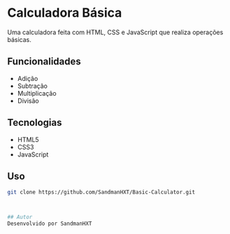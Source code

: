 # Calculadora Básica

Uma calculadora feita com HTML, CSS e JavaScript que realiza operações básicas.

## Funcionalidades

- Adição  
- Subtração  
- Multiplicação  
- Divisão

## Tecnologias

- HTML5  
- CSS3  
- JavaScript
  

## Uso

   ```bash
   git clone https://github.com/SandmanHXT/Basic-Calculator.git



## Autor
Desenvolvido por SandmanHXT


